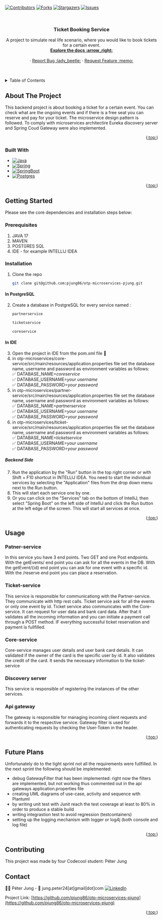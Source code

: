 <!-- Improved compatibility of back to top link: See: https://github.com/othneildrew/Best-README-Template/pull/73 -->
<a name="readme-top"></a>

<!-- PROJECT SHIELDS -->
<!--
*** I'm using markdown "reference style" links for readability.
*** Reference links are enclosed in brackets [ ] instead of parentheses ( ).
*** See the bottom of this document for the declaration of the reference variables
*** for contributors-url, forks-url, etc. This is an optional, concise syntax you may use.
*** https://www.markdownguide.org/basic-syntax/#reference-style-links
-->
[![Contributors][contributors-shield]][contributors-url]
[![Forks][forks-shield]][forks-url]
[![Stargazers][stars-shield]][stars-url]
[![Issues][issues-shield]][issues-url]


<!-- PROJECT LOGO -->
<br />
<div align="center">

<h3 align="center">Ticket Booking Service </h3>

  <p align="center">
    A project to simulate real life scenario, where you would like to book tickets for a certain event.
    <br />
    <a href="https://github.com/pjung86/otp-microservices-pjung"><strong>Explore the docs :arrow_right:</strong></a>
    <br />
    <br />
    ·
    <a href="https://github.com/pjung86/otp-microservices-pjung/issues">Report Bug :lady_beetle:</a>
    ·
    <a href="https://github.com/pjung86/otp-microservices-pjung/issues">Request Feature :memo:</a>
  </p>
</div>
   <br />
   <br />

<!-- TABLE OF CONTENTS -->
<details>
  <summary>Table of Contents</summary>
  <ol>
    <li>
      <a href="#about-the-project">About The Project</a>
      <ul>
        <li><a href="#built-with">Built With</a></li>
      </ul>
    </li>
    <li>
      <a href="#getting-started">Getting Started</a>
      <ul>
        <li><a href="#prerequisites">Prerequisites</a></li>
        <li><a href="#installation">Installation</a></li>
      </ul>
    </li>
    <li><a href="#usage">Usage</a></li>
    <li><a href="#contributing">Contributing</a>
    <li><a href="#contact">Contact</a></li>
    <li><a href="#acknowledgments">Acknowledgments</a></li>
  </ol>
</details>



<!-- ABOUT THE PROJECT -->
## About The Project

This backend project is about booking a ticket for a certain event. You can check what are the ongoing events and if there is a free seat you can reserve and pay for your ticket.
The microservice design pattern is followed. To comply with microservices architectire Eureka discovery server and Spring Coud Gateway were also implemented.

<p align="right">(<a href="#readme-top">:top:</a>)</p>


### Built With

* [![Java][Java.img]][Java-url]
* [![Spring][Spring.img]][Spring-url]
* [![SpringBoot][SpringBoot.img]][SpringBoot-url]
* [![Postgres][Postgres.img]][Postgres-url]

<p align="right">(<a href="#readme-top">:top:</a>)</p>



<!-- GETTING STARTED -->
## Getting Started

Please see the core dependencies and installation steps below:

### Prerequisites
1. JAVA 17
2. MAVEN
3. POSTGRES SQL
4. IDE - for example INTELLIJ IDEA

### Installation
1. Clone the repo
   ```sh
   git clone git@github.com:pjung86/otp-microservices-pjung.git
   ```
#### In PostgreSQL
2. Create a database in PostgreSQL for every service named :
      ```sh
   partnerservice
   ```
      ```sh
   ticketservice
   ```
      ```sh
   coreservice
   ```
#### In IDE
3. Open the project in IDE from the pom.xml file :open_file_folder:
4. in otp-microservices/core-service/src/main/resources/application.properties file set the database name, username and password as environment variables as follows: <br>
   :white_check_mark: DATABASE_NAME=_coreservice_<br>
   :white_check_mark: DATABASE_USERNAME=_your username_<br>
   :white_check_mark: DATABASE_PASSWORD=_your password_<br>
5. in otp-microservices/partner-service/src/main/resources/application.properties file set the database name, username and password as environment variables as follows: <br>
   :white_check_mark: DATABASE_NAME=_partnerservice_<br>
   :white_check_mark: DATABASE_USERNAME=_your username_<br>
   :white_check_mark: DATABASE_PASSWORD=_your password_<br>
6. in otp-microservices/ticket-service/src/main/resources/application.properties file set the database name, username and password as environment variables as follows: <br>
   :white_check_mark: DATABASE_NAME=_ticketservice_<br>
   :white_check_mark: DATABASE_USERNAME=_your username_<br>
   :white_check_mark: DATABASE_PASSWORD=_your password_<br>
   
##### Backend Side
7. Run the application by the "Run" button in the top right corner or with Shift + F10 shortcut in INTELLIJ IDEA. You need to start the individual services by selecting the "Application" files from the drop down menu next to the Run button. 
8. This will start each service one by one.
9. Or you can click on the "Services" tab on the bottom of IntelliJ, then select "Spring Boot" on the left side of IntelliJ and click the Run button at the left edge of the screen. This will start all
services at once.

    
<p align="right">(<a href="#readme-top">:top:</a>)</p>



<!-- USAGE EXAMPLES -->
## Usage
### Patner-service
  In this service you have 3 end points. Two GET and one Post endpoints.
  With the getEvents/ end point you can ask for all the events in the DB.
  With the getEvent/{id} end point you can ask for one event with a specific id.
  With the /reserve end point you can place a reservation.

### Ticket-service
  This service is responsible for communicationg with the Partner-service. They communicate with http rest calls.
  Ticket service ask for all the events or only one event by id.
  Ticket service also communicates with the Core-service. It can request for user data and bank card data.
  After that it validates all the incoming information and you can initiate a payment call through a POST method.
  IF everything successful ticket reservation and payment is fullfilled.

### Core-service
  Core-service manages user details and user bank card details. It can validated if the owner of the card is the specific user by id.
  It also validates the credit of the card.
  It sends the necessary information to the ticket-service

### Discovery server
  This service is responsible of registering the instances of the other services.

### Api gateway
  The gateway is responsible for managing incoming client requests and forwards it to the respective service.
  Gateway filter is used for authenticating requests by checking the User-Token in the header.



<p align="right">(<a href="#readme-top">:top:</a>)</p>

## Future Plans

  Unfortunately do to the tight sprint not all the requirements were fullfilled.
  In the next sprint the following should be impletmented:
  - debug GatewayFilter that has been implemented:
    right now the filters are implemented, but not working thus commented out in the api gateways application.properties file
  - creating UML diagrams of use-case, activity and sequence with Plantuml
  - by writing unit test with Junit reach the test coverage at least to 80% in order to produce a stable build
  - writing integrastion test to avoid regression (testcontainers)
  - setting up the logging mechanism with logger or log4j (both console and log file)

<p align="right">(<a href="#readme-top">:top:</a>)</p>

<!-- CONTRIBUTING -->
## Contributing
This project was made by four Codecool student: Péter Jung

<!-- CONTACT -->
## Contact
:man_technologist: Péter Jung - :email: jung.peter24[at]gmail[dot]com [![LinkedIn][linkedin-shield]][linkedin-Peter]<br>

Project Link: [https://github.com/pjung86/otp-microservices-pjung](https://github.com/pjung86/otp-microservices-pjung)

<p align="right">(<a href="#readme-top">:top:</a>)</p>



<!-- MARKDOWN LINKS & IMAGES -->
<!-- https://www.markdownguide.org/basic-syntax/#reference-style-links -->
[contributors-shield]: https://img.shields.io/github/contributors/pjung86/otp-microservices-pjung?style=for-the-badge
[contributors-url]: https://github.com/pjung86/otp-microservices-pjung/graphs/contributors
[forks-shield]: https://img.shields.io/github/forks/pjung86/otp-microservices-pjung?style=for-the-badge
[forks-url]: https://github.com/pjung86/otp-microservices-pjung/forks
[stars-shield]: https://img.shields.io/github/stars/pjung86/otp-microservices-pjung?style=for-the-badge
[stars-url]: https://github.com/pjung86/otp-microservices-pjung/stargazers
[issues-shield]: https://img.shields.io/github/issues/pjung86/otp-microservices-pjung?style=for-the-badge
[issues-url]: https://github.com/pjung86/otp-microservices-pjung/issues

[linkedin-shield]: https://img.shields.io/badge/LinkedIn-0077B5?style=for-the-badge&logo=linkedin&logoColor=white
[linkedin-Peter]: https://www.linkedin.com/in/pjung-dev
[Java.img]: https://img.shields.io/badge/java-%23ED8B00.svg?style=for-the-badge&logo=openjdk&logoColor=white
[Java-url]: https://www.java.com/en/
[Spring.img]: https://img.shields.io/badge/Spring-6DB33F?style=for-the-badge&logo=spring&logoColor=white
[Spring-url]: https://spring.io/
[Postgres.img]: https://img.shields.io/badge/PostgreSQL-316192?style=for-the-badge&logo=postgresql&logoColor=white
[Postgres-url]: https://www.postgresql.org/
[SpringBoot.img]: https://img.shields.io/badge/Spring_Boot-F2F4F9?style=for-the-badge&logo=spring-boot
[SpringBoot-url]: https://spring.io/projects/spring-boot
